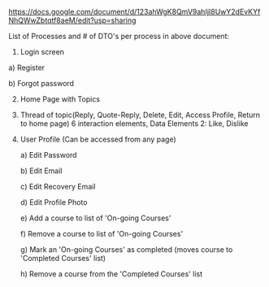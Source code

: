 https://docs.google.com/document/d/123ahWgK8QmV9ahIjI8UwY2dEvKYfNhQWwZbtqtf8aeM/edit?usp=sharing

List of Processes and # of DTO's per process in above document:

1. Login screen
   
  a) Register
  
  b) Forgot password
  
2. Home Page with Topics
3. Thread of topic(Reply, Quote-Reply, Delete, Edit, Access Profile, Return to home page) 6 interaction elements, Data Elements 2: Like, Dislike
4. User Profile (Can be accessed from any page)
   
   a) Edit Password
   
   b) Edit Email
   
   c) Edit Recovery Email
   
   d) Edit Profile Photo
   
   e) Add a course to list of 'On-going Courses'
   
   f) Remove a course to list of 'On-going Courses'
   
   g) Mark an 'On-going Courses' as completed (moves course to 'Completed Courses' list)
   
   h) Remove a course from the 'Completed Courses' list
   
